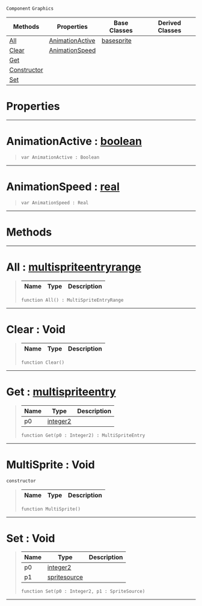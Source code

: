 `Component` `Graphics`



|Methods|Properties|Base Classes|Derived Classes|
|---|---|---|---|
|[ All](https://github.com/ZilchEngine/ZilchDocs/blob/master/code_reference/class_reference/multisprite.markdown#all-zilch-engine-document)|[ AnimationActive](https://github.com/ZilchEngine/ZilchDocs/blob/master/code_reference/class_reference/multisprite.markdown#animationactive-zilch-eng)|[basesprite](https://github.com/ZilchEngine/ZilchDocs/blob/master/code_reference/class_reference/basesprite.markdown)| |
|[ Clear](https://github.com/ZilchEngine/ZilchDocs/blob/master/code_reference/class_reference/multisprite.markdown#clear-void)|[ AnimationSpeed](https://github.com/ZilchEngine/ZilchDocs/blob/master/code_reference/class_reference/multisprite.markdown#animationspeed-zilch-engi)| | |
|[ Get](https://github.com/ZilchEngine/ZilchDocs/blob/master/code_reference/class_reference/multisprite.markdown#get-zilch-engine-document)| | | |
|[ Constructor](https://github.com/ZilchEngine/ZilchDocs/blob/master/code_reference/class_reference/multisprite.markdown#multisprite-void)| | | |
|[ Set](https://github.com/ZilchEngine/ZilchDocs/blob/master/code_reference/class_reference/multisprite.markdown#set-void)| | | |


 #  Properties


---  
 #  AnimationActive : [boolean](https://github.com/ZilchEngine/ZilchDocs/blob/master/code_reference/nada_base_types/boolean.markdown)

> 
> ``` lang=cpp, name=Nada
> var AnimationActive : Boolean


---  
 #  AnimationSpeed : [real](https://github.com/ZilchEngine/ZilchDocs/blob/master/code_reference/nada_base_types/real.markdown)

> 
> ``` lang=cpp, name=Nada
> var AnimationSpeed : Real


---  
 #  Methods


---  
 #  All : [multispriteentryrange](https://github.com/ZilchEngine/ZilchDocs/blob/master/code_reference/class_reference/multispriteentryrange.markdown)

> 
> |Name|Type|Description|
> |---|---|---|
> ``` lang=cpp, name=Nada
> function All() : MultiSpriteEntryRange
> ``` 


---  
 #  Clear : Void

> 
> |Name|Type|Description|
> |---|---|---|
> ``` lang=cpp, name=Nada
> function Clear()
> ``` 


---  
 #  Get : [multispriteentry](https://github.com/ZilchEngine/ZilchDocs/blob/master/code_reference/class_reference/multispriteentry.markdown)

> 
> |Name|Type|Description|
> |---|---|---|
> |p0|[integer2](https://github.com/ZilchEngine/ZilchDocs/blob/master/code_reference/nada_base_types/integer2.markdown)| |
> ``` lang=cpp, name=Nada
> function Get(p0 : Integer2) : MultiSpriteEntry
> ``` 


---  
 #  MultiSprite : Void

 `constructor`

> 
> |Name|Type|Description|
> |---|---|---|
> ``` lang=cpp, name=Nada
> function MultiSprite()
> ``` 


---  
 #  Set : Void

> 
> |Name|Type|Description|
> |---|---|---|
> |p0|[integer2](https://github.com/ZilchEngine/ZilchDocs/blob/master/code_reference/nada_base_types/integer2.markdown)| |
> |p1|[spritesource](https://github.com/ZilchEngine/ZilchDocs/blob/master/code_reference/class_reference/spritesource.markdown)| |
> ``` lang=cpp, name=Nada
> function Set(p0 : Integer2, p1 : SpriteSource)
> ``` 


---  
 

 
